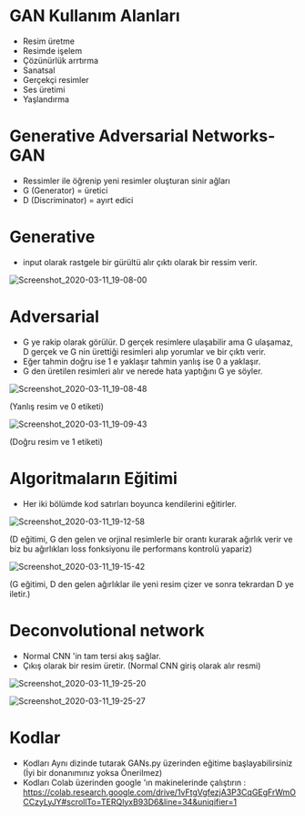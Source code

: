 # GAN Kullanım Alanları

* Resim üretme
* Resimde işelem
* Çözünürlük arrtırma
* Sanatsal
* Gerçekçi resimler
* Ses üretimi
* Yaşlandırma

# Generative Adversarial Networks-GAN 

* Ressimler ile öğrenip yeni resimler oluşturan sinir ağları
* G (Generator) = üretici
* D (Discriminator) = ayırt edici

# Generative

* input olarak rastgele bir gürültü alır çıktı olarak bir ressim verir.

![Screenshot_2020-03-11_19-08-00](https://user-images.githubusercontent.com/54184905/76454566-f35f6f80-63e5-11ea-9108-605b8028a0c3.png)

# Adversarial

* G ye rakip olarak görülür. D gerçek resimlere ulaşabilir ama G ulaşamaz, D gerçek ve G nin ürettiği resimleri alıp yorumlar ve bir çıktı verir.
* Eğer tahmin doğru ise 1 e yaklaşır tahmin yanlış ise 0 a yaklaşır.
* G den üretilen resimleri alır ve nerede hata yaptığını G ye söyler.

![Screenshot_2020-03-11_19-08-48](https://user-images.githubusercontent.com/54184905/76455095-7ed90080-63e6-11ea-9161-ed586310a162.png)

(Yanlış resim ve 0 etiketi)

![Screenshot_2020-03-11_19-09-43](https://user-images.githubusercontent.com/54184905/76455103-80a2c400-63e6-11ea-8731-387f9e0e8caf.png)

(Doğru resim ve 1 etiketi)

# Algoritmaların Eğitimi

* Her iki bölümde kod satırları boyunca kendilerini eğitirler.

![Screenshot_2020-03-11_19-12-58](https://user-images.githubusercontent.com/54184905/76455716-03c41a00-63e7-11ea-9c22-6c0e9f7e0f8a.png)

(D eğitimi, G den gelen ve orjinal resimlerle bir orantı kurarak ağırlık verir ve biz bu ağırlıkları loss fonksiyonu ile performans kontrolü yapariz)

![Screenshot_2020-03-11_19-15-42](https://user-images.githubusercontent.com/54184905/76455724-058ddd80-63e7-11ea-87f1-281aac7b11e7.png)

(G eğitimi, D den gelen ağırlıklar ile yeni resim çizer ve sonra tekrardan D ye iletir.)

# Deconvolutional network

* Normal CNN 'in tam tersi akış sağlar.
* Çıkış olarak bir resim üretir. (Normal CNN giriş olarak alır resmi)

![Screenshot_2020-03-11_19-25-20](https://user-images.githubusercontent.com/54184905/76456506-2440a400-63e8-11ea-9106-6e4a93743272.png)

![Screenshot_2020-03-11_19-25-27](https://user-images.githubusercontent.com/54184905/76456508-2571d100-63e8-11ea-82a0-6288012fd338.png)

# Kodlar

* Kodları Aynı dizinde tutarak GANs.py üzerinden eğitime başlayabilirsiniz (İyi bir donanımınız yoksa Önerilmez)
* Kodları Colab üzerinden google 'ın makinelerinde çalıştırın : https://colab.research.google.com/drive/1vFtgVgfezjA3P3CqGEgFrWmOCCzyLyJY#scrollTo=TERQlyxB93D6&line=34&uniqifier=1
